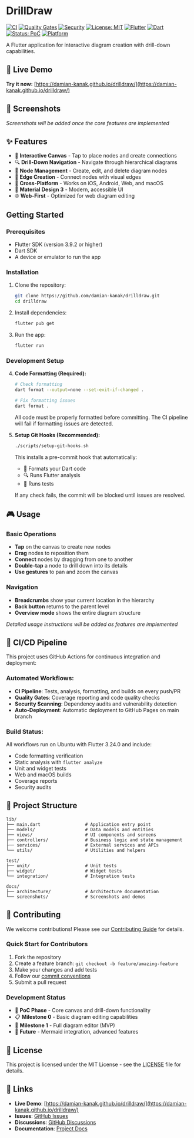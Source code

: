 # DrillDraw

[![CI](https://github.com/damian-kanak/drilldraw/workflows/CI/badge.svg)](https://github.com/damian-kanak/drilldraw/actions/workflows/ci.yml)
[![Quality Gates](https://github.com/damian-kanak/drilldraw/workflows/Quality%20Gates/badge.svg)](https://github.com/damian-kanak/drilldraw/actions/workflows/quality.yml)
[![Security](https://github.com/damian-kanak/drilldraw/workflows/Security/badge.svg)](https://github.com/damian-kanak/drilldraw/actions/workflows/security.yml)
[![License: MIT](https://img.shields.io/badge/License-MIT-yellow.svg)](https://opensource.org/licenses/MIT)
[![Flutter](https://img.shields.io/badge/Flutter-3.24.0+-blue.svg)](https://flutter.dev)
[![Dart](https://img.shields.io/badge/Dart-3.0.0+-blue.svg)](https://dart.dev)
[![Status: PoC](https://img.shields.io/badge/Status-Proof%20of%20Concept-orange.svg)](https://github.com/damian-kanak/drilldraw)
[![Platform](https://img.shields.io/badge/Platform-Web%20%7C%20iOS%20%7C%20Android%20%7C%20macOS-lightgrey.svg)](https://flutter.dev)

A Flutter application for interactive diagram creation with drill-down capabilities.

## 🚀 Live Demo

**Try it now:** [https://damian-kanak.github.io/drilldraw/](https://damian-kanak.github.io/drilldraw/)

## 📸 Screenshots

*Screenshots will be added once the core features are implemented*

<!-- 
### Canvas View
![Canvas View](docs/screenshots/canvas-view.png)

### Node Creation
![Node Creation](docs/screenshots/node-creation.gif)

### Drill-Down Navigation
![Drill-Down](docs/screenshots/drill-down.gif)
-->

## ✨ Features

- 🎨 **Interactive Canvas** - Tap to place nodes and create connections
- 🔍 **Drill-Down Navigation** - Navigate through hierarchical diagrams
- 🎯 **Node Management** - Create, edit, and delete diagram nodes
- 🔗 **Edge Creation** - Connect nodes with visual edges
- 📱 **Cross-Platform** - Works on iOS, Android, Web, and macOS
- 🎨 **Material Design 3** - Modern, accessible UI
- 🌐 **Web-First** - Optimized for web diagram editing

## Getting Started

### Prerequisites

- Flutter SDK (version 3.9.2 or higher)
- Dart SDK
- A device or emulator to run the app

### Installation

1. Clone the repository:
   ```bash
   git clone https://github.com/damian-kanak/drilldraw.git
   cd drilldraw
   ```

2. Install dependencies:
   ```bash
   flutter pub get
   ```

3. Run the app:
   ```bash
   flutter run
   ```

### Development Setup

4. **Code Formatting (Required):**
   ```bash
   # Check formatting
   dart format --output=none --set-exit-if-changed .
   
   # Fix formatting issues
   dart format .
   ```
   
   All code must be properly formatted before committing. The CI pipeline will fail if formatting issues are detected.

5. **Setup Git Hooks (Recommended):**
   ```bash
   ./scripts/setup-git-hooks.sh
   ```
   
   This installs a pre-commit hook that automatically:
   - 📝 Formats your Dart code
   - 🔍 Runs Flutter analysis  
   - 🧪 Runs tests
   
   If any check fails, the commit will be blocked until issues are resolved.

## 🎮 Usage

### Basic Operations
- **Tap** on the canvas to create new nodes
- **Drag** nodes to reposition them
- **Connect** nodes by dragging from one to another
- **Double-tap** a node to drill down into its details
- **Use gestures** to pan and zoom the canvas

### Navigation
- **Breadcrumbs** show your current location in the hierarchy
- **Back button** returns to the parent level
- **Overview mode** shows the entire diagram structure

*Detailed usage instructions will be added as features are implemented*

## 🔧 CI/CD Pipeline

This project uses GitHub Actions for continuous integration and deployment:

### **Automated Workflows:**
- **CI Pipeline**: Tests, analysis, formatting, and builds on every push/PR
- **Quality Gates**: Coverage reporting and code quality checks
- **Security Scanning**: Dependency audits and vulnerability detection
- **Auto-Deployment**: Automatic deployment to GitHub Pages on main branch

### **Build Status:**
All workflows run on Ubuntu with Flutter 3.24.0 and include:
- Code formatting verification
- Static analysis with `flutter analyze`
- Unit and widget tests
- Web and macOS builds
- Coverage reports
- Security audits

## 📁 Project Structure

```
lib/
├── main.dart                 # Application entry point
├── models/                   # Data models and entities
├── views/                    # UI components and screens
├── controllers/              # Business logic and state management
├── services/                 # External services and APIs
└── utils/                    # Utilities and helpers

test/
├── unit/                     # Unit tests
├── widget/                   # Widget tests
└── integration/              # Integration tests

docs/
├── architecture/             # Architecture documentation
└── screenshots/              # Screenshots and demos
```

## 🤝 Contributing

We welcome contributions! Please see our [Contributing Guide](CONTRIBUTING.md) for details.

### Quick Start for Contributors
1. Fork the repository
2. Create a feature branch: `git checkout -b feature/amazing-feature`
3. Make your changes and add tests
4. Follow our [commit conventions](CONTRIBUTING.md#commit-guidelines)
5. Submit a pull request

### Development Status
- 🚧 **PoC Phase** - Core canvas and drill-down functionality
- 📋 **Milestone 0** - Basic diagram editing capabilities
- 🎯 **Milestone 1** - Full diagram editor (MVP)
- 🔮 **Future** - Mermaid integration, advanced features

## 📄 License

This project is licensed under the MIT License - see the [LICENSE](LICENSE) file for details.

## 🔗 Links

- **Live Demo**: [https://damian-kanak.github.io/drilldraw/](https://damian-kanak.github.io/drilldraw/)
- **Issues**: [GitHub Issues](https://github.com/damian-kanak/drilldraw/issues)
- **Discussions**: [GitHub Discussions](https://github.com/damian-kanak/drilldraw/discussions)
- **Documentation**: [Project Docs](docs/)
